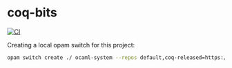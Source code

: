 # coq-bits

[![CI](https://github.com/henrytill/coq-bits/actions/workflows/ci.yml/badge.svg)](https://github.com/henrytill/coq-bits/actions/workflows/ci.yml)

Creating a local opam switch for this project:

```sh
opam switch create ./ ocaml-system --repos default,coq-released=https://coq.inria.fr/opam/released  --deps-only --with-test
```
